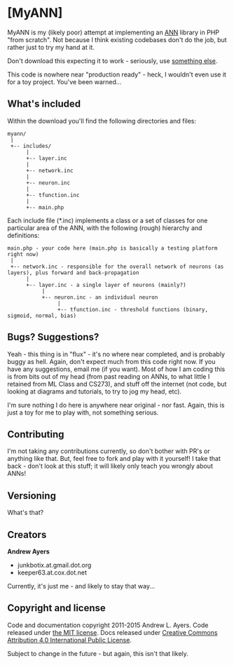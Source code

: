 # [MyANN]

MyANN is my (likely poor) attempt at implementing an [ANN](https://en.wikipedia.org/wiki/Artificial_neural_network)
library in PHP "from scratch". Not because I think existing codebases don't do the job, but rather just to try my
hand at it.

Don't download this expecting it to work - seriously, use [something else](http://php.net/manual/en/book.fann.php).

This code is nowhere near "production ready" - heck, I wouldn't even use it for a toy project. You've been warned...

## What's included

Within the download you'll find the following directories and files:

```
myann/
 |
 +-- includes/
      |
      +-- layer.inc
      |
      +-- network.inc
      |
      +-- neuron.inc
      |
      +-- tfunction.inc
      |
      +-- main.php
```

Each include file (*.inc) implements a class or a set of classes for one particular area of the ANN, with the
following (rough) hierarchy and definitions:

```
main.php - your code here (main.php is basically a testing platform right now)
 |
 +-- network.inc - responsible for the overall network of neurons (as layers), plus forward and back-propagation
      |
      +-- layer.inc - a single layer of neurons (mainly?)
           |
           +-- neuron.inc - an individual neuron
                |
                +-- tfunction.inc - threshold functions (binary, sigmoid, normal, bias)
```

## Bugs? Suggestions?

Yeah - this thing is in "flux" - it's no where near completed, and is probably buggy as hell. Again, don't expect much
from this code right now. If you have any suggestions, email me (if you want). Most of how I am coding this is from bits
out of my head (from past reading on ANNs, to what little I retained from ML Class and CS273), and stuff off the internet
(not code, but looking at diagrams and tutorials, to try to jog my head, etc).

I'm sure nothing I do here is anywhere near original - nor fast. Again, this is just a toy for me to play with, not
something serious.

## Contributing

I'm not taking any contributions currently, so don't bother with PR's or anything like that. But, feel free to fork and
play with it yourself! I take that back - don't look at this stuff; it will likely only teach you wrongly about ANNs!

## Versioning

What's that?

## Creators

**Andrew Ayers**

* junkbotix.at.gmail.dot.org
* keeper63.at.cox.dot.net

Currently, it's just me - and likely to stay that way...

## Copyright and license

Code and documentation copyright 2011-2015 Andrew L. Ayers. Code released under [the MIT license](https://opensource.org/licenses/MIT).
Docs released under [Creative Commons Attribution 4.0 International Public License](http://creativecommons.org/licenses/by/4.0/legalcode).

Subject to change in the future - but again, this isn't that likely.